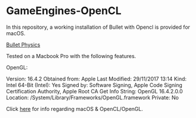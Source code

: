 # GameEngines-OpenCL

In this repository, a working installation of Bullet with Opencl is provided for macOS.

[Bullet Physics](https://github.com/bulletphysics/bullet3)

Tested on a Macbook Pro with the following features.

OpenGL:

  Version:	16.4.2
  Obtained from:	Apple
  Last Modified:	29/11/2017 13:14
  Kind:	Intel
  64-Bit (Intel):	Yes
  Signed by:	Software Signing, Apple Code Signing Certification Authority, Apple Root CA
  Get Info String:	OpenGL 16.4.2.0.0
  Location:	/System/Library/Frameworks/OpenGL.framework
  Private:	No



Click [here](https://support.apple.com/en-us/HT202823) for info regarding macOS & OpenCL/OpenGL.
